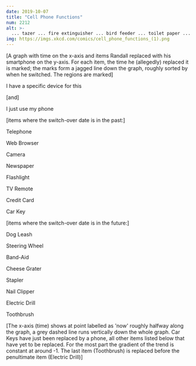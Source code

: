 ```yaml
---
date: 2019-10-07
title: "Cell Phone Functions"
num: 2212
alt: >-
  ... tazer ... fire extinguisher ... bird feeder ... toilet paper ...
img: https://imgs.xkcd.com/comics/cell_phone_functions_(1).png
---
```

[A graph with time on the x-axis and items Randall replaced with his smartphone on the y-axis. For each item, the time he (allegedly) replaced it is marked; the marks form a jagged line down the graph, roughly sorted by when he switched. The regions are marked]

 I have a specific device for this

[and]

 I just use my phone

 [items where the switch-over date is in the past:]

 Telephone

 Web Browser

 Camera

 Newspaper

 Flashlight

 TV Remote

 Credit Card

 Car Key

[items where the switch-over date is in the future:]

 Dog Leash

 Steering Wheel

 Band-Aid

 Cheese Grater

 Stapler

 Nail Clipper

 Electric Drill

 Toothbrush

[The x-axis (time) shows at point labelled as 'now' roughly halfway along the graph, a grey dashed line runs vertically down the whole graph. Car Keys have just been replaced by a phone, all other items listed below that have yet to be replaced. For the most part the gradient of the trend is constant at around -1. The last item (Toothbrush) is replaced before the penultimate item (Electric Drill)]